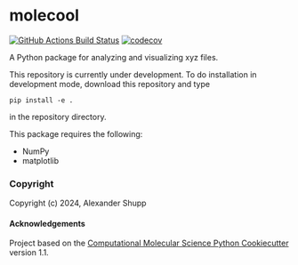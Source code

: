 molecool
==============================
[//]: # (Badges)
[![GitHub Actions Build Status](https://github.com/REPLACE_WITH_OWNER_ACCOUNT/molecool/workflows/CI/badge.svg)](https://github.com/REPLACE_WITH_OWNER_ACCOUNT/molecool/actions?query=workflow%3ACI)
[![codecov](https://codecov.io/gh/REPLACE_WITH_OWNER_ACCOUNT/molecool/branch/main/graph/badge.svg)](https://codecov.io/gh/REPLACE_WITH_OWNER_ACCOUNT/molecool/branch/main)


A Python package for analyzing and visualizing xyz files.

This repository is currently under development. To do installation in development mode, download this repository and type

`pip install -e .`

in the repository directory.

This package requires the following:
  - NumPy
  - matplotlib

### Copyright

Copyright (c) 2024, Alexander Shupp


#### Acknowledgements
 
Project based on the 
[Computational Molecular Science Python Cookiecutter](https://github.com/molssi/cookiecutter-cms) version 1.1.
